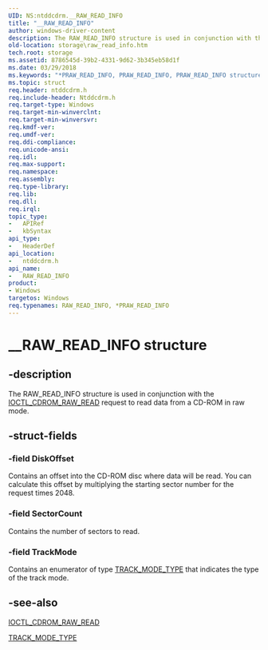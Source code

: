 ```yaml
---
UID: NS:ntddcdrm.__RAW_READ_INFO
title: "__RAW_READ_INFO"
author: windows-driver-content
description: The RAW_READ_INFO structure is used in conjunction with the IOCTL_CDROM_RAW_READ request to read data from a CD-ROM in raw mode.
old-location: storage\raw_read_info.htm
tech.root: storage
ms.assetid: 8786545d-39b2-4331-9d62-3b345eb58d1f
ms.date: 03/29/2018
ms.keywords: "*PRAW_READ_INFO, PRAW_READ_INFO, PRAW_READ_INFO structure pointer [Storage Devices], RAW_READ_INFO, RAW_READ_INFO structure [Storage Devices], __RAW_READ_INFO, ntddcdrm/PRAW_READ_INFO, ntddcdrm/RAW_READ_INFO, storage.raw_read_info, structs-CD-ROM_4414d6ab-7048-4977-b373-58d1240f5262.xml"
ms.topic: struct
req.header: ntddcdrm.h
req.include-header: Ntddcdrm.h
req.target-type: Windows
req.target-min-winverclnt: 
req.target-min-winversvr: 
req.kmdf-ver: 
req.umdf-ver: 
req.ddi-compliance: 
req.unicode-ansi: 
req.idl: 
req.max-support: 
req.namespace: 
req.assembly: 
req.type-library: 
req.lib: 
req.dll: 
req.irql: 
topic_type:
-	APIRef
-	kbSyntax
api_type:
-	HeaderDef
api_location:
-	ntddcdrm.h
api_name:
-	RAW_READ_INFO
product:
- Windows
targetos: Windows
req.typenames: RAW_READ_INFO, *PRAW_READ_INFO
---
```


# __RAW_READ_INFO structure


## -description


The RAW_READ_INFO structure is used in conjunction with the <a href="https://msdn.microsoft.com/library/windows/hardware/ff559361">IOCTL_CDROM_RAW_READ</a> request to read data from a CD-ROM in raw mode.  


## -struct-fields




### -field DiskOffset

Contains an offset into the CD-ROM disc where data will be read. You can  calculate this offset by multiplying the starting sector number for the request times 2048.


### -field SectorCount

Contains the number of sectors to read.


### -field TrackMode

Contains an enumerator of type <a href="https://msdn.microsoft.com/library/windows/hardware/ff567984">TRACK_MODE_TYPE</a> that indicates the type of the track mode. 


## -see-also




<a href="https://msdn.microsoft.com/library/windows/hardware/ff559361">IOCTL_CDROM_RAW_READ</a>



<a href="https://msdn.microsoft.com/library/windows/hardware/ff567984">TRACK_MODE_TYPE</a>
 

 


